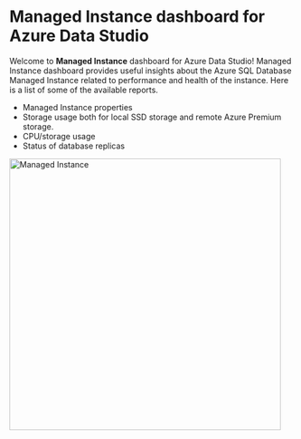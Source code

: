 # Managed Instance dashboard for Azure Data Studio

Welcome to **Managed Instance** dashboard for Azure Data Studio! Managed Instance dashboard provides useful insights about the Azure SQL Database Managed Instance related to performance and health of the instance. 
Here is a list of some of the available reports.

* Managed Instance properties
* Storage usage both for local SSD storage and remote Azure Premium storage.
* CPU/storage usage
* Status of database replicas

<img src="https://github.com/JocaPC/AzureDataStudio-Managed-Instance/blob/master/images/managed_instance.png" alt="Managed Instance" style="width:480px;"/>

